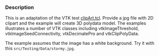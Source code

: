 ### Description

This is an adaptation of the VTK test [clipArt.tcl](http://vtk.org/gitweb?p=VTK.git;a=blob;f=Graphics/Testing/Tcl/clipArt.tcl;h=85a39f9821b999145119a5a8ca492a6ae705ed09;hb=HEAD). Provide a jpg file with 2D clipart and the example will create 3D polydata model. The examples illustrates a number of VTK classes including vtkImageThreshold, vtkImageSeedConnectivity, vtkDecimatePro and vtkClipPolyData.

The example assumes that the image has a white background. Try it with this `src/Testing/Data/stormy.jpg`.
